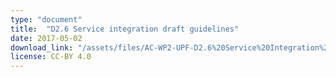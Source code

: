 ```yaml
---
type: "document"
title:  "D2.6 Service integration draft guidelines"
date: 2017-05-02
download_link: "/assets/files/AC-WP2-UPF-D2.6%20Service%20Integration%20Draft%20Guidelines.pdf"
license: CC-BY 4.0
---
```

